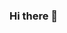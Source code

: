 ### Hi there 👋

<!--
**khantwin04/khantwin04** is a ✨ _special_ ✨ repository because its `README.md` (this file) appears on your GitHub profile.

# Hey there !

- 🔭 I’m currently working on flutter app development.
- 📫 How to reach me: [facebook]('https://fb.me/khantwin04')

